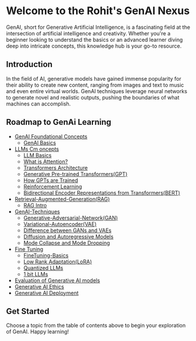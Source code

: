 # Welcome to the Rohit's GenAI Nexus

GenAI, short for Generative Artificial Intelligence, is a fascinating field at the intersection of artificial intelligence and creativity. Whether you're a beginner looking to understand the basics or an advanced learner diving deep into intricate concepts, this knowledge hub is your go-to resource.

## Introduction

In the field of AI, generative models have gained immense popularity for their ability to create new content, ranging from images and text to music and even entire virtual worlds. GenAI techniques leverage neural networks to generate novel and realistic outputs, pushing the boundaries of what machines can accomplish.

## Roadmap to GenAi Learning

- [GenAI Foundational Concepts](/GenAI-basics/)
  - [GenAI Basics](/GenAI-basics/GenAI-basics.md)
- [LLMs Cm   oncepts](/Large-Language-Models(LLM)/)
  - [LLM Basics](/Large-Language-Models(LLM)/LLM-Intro.md)
  - [What is Attention?](/Large-Language-Models/Attention-is-all-you-need.md)
  - [Transformers Architecture](/Large-Language-Models/Transformers-architecture.md)
  - [Generative Pre-trained Transformers(GPT)](/Large-Language-Models/Generative-Pre-trained-Transformers(GPT).md)
  - [How GPTs are Trained](/Large-Language-Models/GPT-Training.md)
  - [Reinforcement Learning](/Large-Language-Models/Reinforcement-Learning-from-Human-Feedback(RLHF).md)
  - [Bidirectional Encoder Representations from Transformers(BERT)](/Large-Language-Models/BERT.md)
- [Retrieval-Augmented-Generation(RAG)](/Retrieval-Augmented-Generation(RAG)/)
  - [RAG Intro](/Retrieval-Augmented-Generation(RAG)/RAG-Intro.md)
- [GenAI-Techniques](/GenAI-Techniques/)
  - [Generative-Adversarial-Network(GAN)](/GenAI-Techniques/GAN(Generative-Adversarial-Network).md)
  - [Variational-Autoencoder(VAE)](/GenAI-Techniques/Variational-Autoencoder(VAE).md)
  - [Difference between GANs and VAEs](/GenAI-Techniques/Difference-between-GANs-and_AVEs.md)
  - [Diffusion and Autoregressive Models](/GenAI-Techniques/Diffusion-and-Autoregressive-models.md)
  - [Mode Collapse and Mode Dropping](/GenAI-Techniques/ModeCollapse-and-ModeDropping.md)
- [Fine Tuning](/FineTuning/)
  - [FineTuning-Basics](/FineTuning/FineTuning-Basics.md)
  - [Low Rank Adaptation(LoRA)](/FineTuning/Low-Rank-Adaptation(LoRA).md)
  - [Quantized LLMs](/FineTuning/Quantized-LLMs.md)
  - [1 bit LLMs](/FineTuning/1-bit-LLMs.md)
- [Evaluation of Generative AI models](/GenAI-Evaluation/Model_Evaluation.md)
- [Generative AI Ethics](/GenAI-Ethics/Ethical-Considerations.md)
- [Generative AI Deployment](/GenAI-Deployment/Deployment-Challenges.md)

## Get Started

Choose a topic from the table of contents above to begin your exploration of GenAI. Happy learning!
